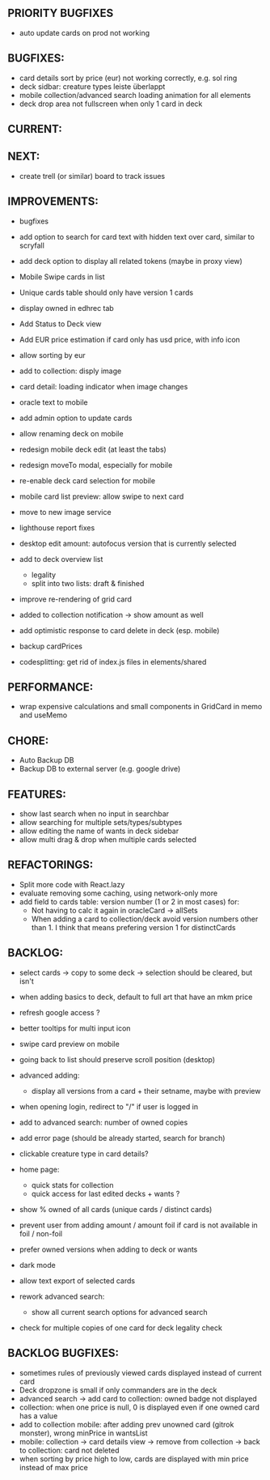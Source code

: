 ## PRIORITY BUGFIXES

- auto update cards on prod not working

## BUGFIXES:

- card details sort by price (eur) not working correctly, e.g. sol ring
- deck sidbar: creature types leiste überlappt
- mobile collection/advanced search loading animation for all elements
- deck drop area not fullscreen when only 1 card in deck

## CURRENT:

## NEXT:

- create trell (or similar) board to track issues

## IMPROVEMENTS:

- bugfixes
- add option to search for card text with hidden text over card, similar to scryfall
- add deck option to display all related tokens (maybe in proxy view)
- Mobile Swipe cards in list
- Unique cards table should only have version 1 cards
- display owned in edhrec tab
- Add Status to Deck view
- Add EUR price estimation if card only has usd price, with info icon
- allow sorting by eur
- add to collection: disply image
- card detail: loading indicator when image changes
- oracle text to mobile
- add admin option to update cards
- allow renaming deck on mobile
- redesign mobile deck edit (at least the tabs)
- redesign moveTo modal, especially for mobile
- re-enable deck card selection for mobile
- mobile card list preview: allow swipe to next card
- move to new image service
- lighthouse report fixes
- desktop edit amount: autofocus version that is currently selected

- add to deck overview list
  - legality
  - split into two lists: draft & finished
- improve re-rendering of grid card
- added to collection notification -> show amount as well
- add optimistic response to card delete in deck (esp. mobile)
- backup cardPrices
- codesplitting: get rid of index.js files in elements/shared

## PERFORMANCE:

- wrap expensive calculations and small components in GridCard in memo and useMemo

## CHORE:

- Auto Backup DB
- Backup DB to external server (e.g. google drive)

## FEATURES:

- show last search when no input in searchbar
- allow searching for multiple sets/types/subtypes
- allow editing the name of wants in deck sidebar
- allow multi drag & drop when multiple cards selected

## REFACTORINGS:

- Split more code with React.lazy
- evaluate removing some caching, using network-only more
- add field to cards table: version number (1 or 2 in most cases) for:
  - Not having to calc it again in oracleCard -> allSets
  - When adding a card to collection/deck avoid version numbers other than 1. I think that means prefering version 1 for distinctCards

## BACKLOG:

- select cards -> copy to some deck -> selection should be cleared, but isn't
- when adding basics to deck, default to full art that have an mkm price

- refresh google access ?
- better tooltips for multi input icon
- swipe card preview on mobile
- going back to list should preserve scroll position (desktop)
- advanced adding:
  - display all versions from a card + their setname, maybe with preview
- when opening login, redirect to "/" if user is logged in
- add to advanced search: number of owned copies
- add error page (should be already started, search for branch)
- clickable creature type in card details?
- home page:
  - quick stats for collection
  - quick access for last edited decks + wants ?
- show % owned of all cards (unique cards / distinct cards)
- prevent user from adding amount / amount foil if card is not available in foil / non-foil
- prefer owned versions when adding to deck or wants
- dark mode
- allow text export of selected cards
- rework advanced search:
  - show all current search options for advanced search
- check for multiple copies of one card for deck legality check

## BACKLOG BUGFIXES:

- sometimes rules of previously viewed cards displayed instead of current card
- Deck dropzone is small if only commanders are in the deck
- advanced search -> add card to collection: owned badge not displayed
- collection: when one price is null, 0 is displayed even if one owned card has a value
- add to collection mobile: after adding prev unowned card (gitrok monster), wrong minPrice in wantsList
- mobile: collection -> card details view -> remove from collection -> back to collection: card not deleted
- when sorting by price high to low, cards are displayed with min price instead of max price
